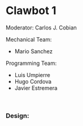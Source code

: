 # Clawbot 1

Moderator: Carlos J. Cobian

Mechanical Team:
* Mario Sanchez

Programming Team:
* Luis Umpierre
* Hugo Cordova
* Javier Estremera

<br>

### Design:
